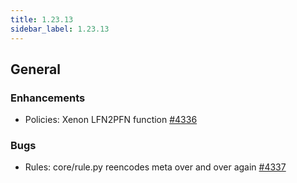 ```yaml
---
title: 1.23.13
sidebar_label: 1.23.13
---
```


## General

### Enhancements

- Policies: Xenon LFN2PFN function [#4336](https://github.com/rucio/rucio/issues/4336)

### Bugs

- Rules: core/rule.py reencodes meta over and over again [#4337](https://github.com/rucio/rucio/issues/4337)
